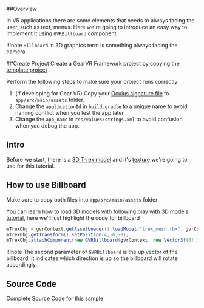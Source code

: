 ##Overview

In VR applications there are some elements that needs to always facing the user, such as text, menus.
Here we're going to introduce an easy way to implement it using `GVRBillboard` component.

!!!note
    `Billboard` in 3D graphics term is something always facing the camera. 


##Create Project
Create a GearVR Framework project by copying the [template project](https://github.com/gearvrf/GearVRf-Demos/tree/master/template/GVRFApplication) 

Perform the following steps to make sure your project runs correctly

1. (if developing for Gear VR) Copy your [Oculus signature file](https://developer.oculus.com/osig/) to `app/src/main/assets` folder.
1. Change the `applicationId` in `build.gradle` to a unique name to avoid naming conflict when you test the app later
1. Change the `app_name` in `res/values/strings.xml` to avoid confusion when you debug the app.


## Intro

Before we start, there is a [3D T-rex model](/images/trex_mesh.fbx) and it's [texture](/images/trex_tex_diffuse.png) we're going to use for this tutorial. 

## How to use Billboard

Make sure to copy both files into `app/src/main/assets` folder

You can learn how to load 3D models with following [play with 3D models tutorial](play_with_3d_models), here we'll just highlight the code for billboard

```java
mTrexObj = gvrContext.getAssetLoader().loadModel("trex_mesh.fbx", gvrContext.getMainScene());
mTrexObj.getTransform().setPosition(4,-6,-8);
mTrexObj.attachComponent(new GVRBillboard(gvrContext, new Vector3f(0f,1f,0f)));
```

!!!note
    The second parameter of `GVRBillboard` is the up vector of the billboard, it indicates which direction is up so the billboard will rotate accordingly.


## Source Code
Complete [Source Code](https://github.com/nitosan/GearVRf-Samples/tree/master/sample_billboard) for this sample
